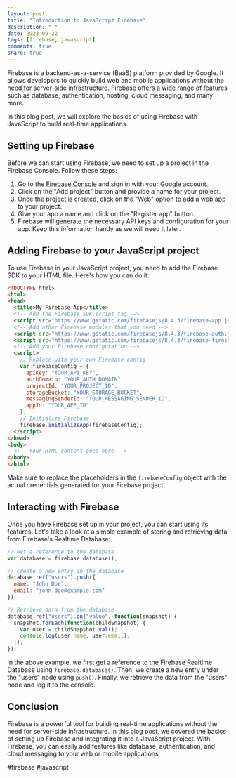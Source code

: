 ```yaml
---
layout: post
title: "Introduction to JavaScript Firebase"
description: " "
date: 2023-09-22
tags: [firebase, javascript]
comments: true
share: true
---
```


Firebase is a backend-as-a-service (BaaS) platform provided by Google. It allows developers to quickly build web and mobile applications without the need for server-side infrastructure. Firebase offers a wide range of features such as database, authentication, hosting, cloud messaging, and many more.

In this blog post, we will explore the basics of using Firebase with JavaScript to build real-time applications.

## Setting up Firebase

Before we can start using Firebase, we need to set up a project in the Firebase Console. Follow these steps:

1. Go to the [Firebase Console](https://console.firebase.google.com/) and sign in with your Google account.
2. Click on the "Add project" button and provide a name for your project.
3. Once the project is created, click on the "Web" option to add a web app to your project.
4. Give your app a name and click on the "Register app" button.
5. Firebase will generate the necessary API keys and configuration for your app. Keep this information handy as we will need it later.

## Adding Firebase to your JavaScript project

To use Firebase in your JavaScript project, you need to add the Firebase SDK to your HTML file. Here's how you can do it:

```html
<!DOCTYPE html>
<html>
<head>
  <title>My Firebase App</title>
  <!-- Add the Firebase SDK script tag -->
  <script src="https://www.gstatic.com/firebasejs/8.4.3/firebase-app.js"></script>
  <!-- Add other Firebase modules that you need -->
  <script src="https://www.gstatic.com/firebasejs/8.4.3/firebase-auth.js"></script>
  <script src="https://www.gstatic.com/firebasejs/8.4.3/firebase-firestore.js"></script>
  <!-- Add your Firebase configuration -->
  <script>
    // Replace with your own Firebase config
    var firebaseConfig = {
      apiKey: "YOUR_API_KEY",
      authDomain: "YOUR_AUTH_DOMAIN",
      projectId: "YOUR_PROJECT_ID",
      storageBucket: "YOUR_STORAGE_BUCKET",
      messagingSenderId: "YOUR_MESSAGING_SENDER_ID",
      appId: "YOUR_APP_ID"
    };
    // Initialize Firebase
    firebase.initializeApp(firebaseConfig);
  </script>
</head>
<body>
  <!-- Your HTML content goes here -->
</body>
</html>
```

Make sure to replace the placeholders in the `firebaseConfig` object with the actual credentials generated for your Firebase project.

## Interacting with Firebase

Once you have Firebase set up in your project, you can start using its features. Let's take a look at a simple example of storing and retrieving data from Firebase's Realtime Database:

```javascript
// Get a reference to the database
var database = firebase.database();

// Create a new entry in the database
database.ref("users").push({
  name: "John Doe",
  email: "john.doe@example.com"
});

// Retrieve data from the database
database.ref("users").on("value", function(snapshot) {
  snapshot.forEach(function(childSnapshot) {
    var user = childSnapshot.val();
    console.log(user.name, user.email);
  });
});
```

In the above example, we first get a reference to the Firebase Realtime Database using `firebase.database()`. Then, we create a new entry under the "users" node using `push()`. Finally, we retrieve the data from the "users" node and log it to the console.

## Conclusion

Firebase is a powerful tool for building real-time applications without the need for server-side infrastructure. In this blog post, we covered the basics of setting up Firebase and integrating it into a JavaScript project. With Firebase, you can easily add features like database, authentication, and cloud messaging to your web or mobile applications.

#firebase #javascript